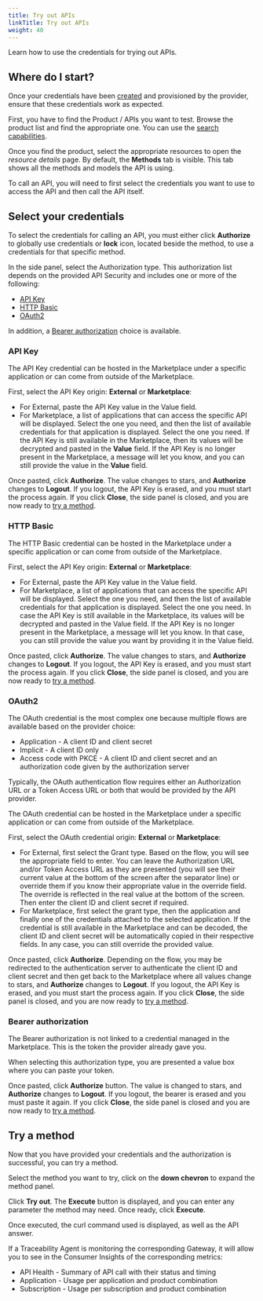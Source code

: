 ```yaml
---
title: Try out APIs
linkTitle: Try out APIs
weight: 40
---
```


Learn how to use the credentials for trying out APIs.

## Where do I start?

Once your credentials have been [created](/docs/manage_marketplace/consumer_experience/credential_management#create-credentials) and provisioned by the provider, ensure that these credentials work as expected.

First, you have to find the Product / APIs you want to test. Browse the product list and find the appropriate one. You can use the [search capabilities](/docs/manage_marketplace/consumer_experience/searching).

Once you find the product, select the appropriate resources to open the *resource details* page. By default, the **Methods** tab is visible. This tab shows all the methods and models the API is using.

To call an API, you will need to first select the credentials you want to use to access the API and then call the API itself.

## Select your credentials

To select the credentials for calling an API, you must either click **Authorize** to globally use credentials or **lock** icon, located beside the method, to use a credentials for that specific method.

In the side panel, select the Authorization type. This authorization list depends on the provided API Security and includes one or more of the following:

* [API Key](#api-key)
* [HTTP Basic](#http-basic)
* [OAuth2](#oauth2)

In addition, a [Bearer authorization](#bearer-authorization) choice is available.

### API Key

The API Key credential can be hosted in the Marketplace under a specific application or can come from outside of the Marketplace.

First, select the API Key origin: **External** or **Marketplace**:

* For External, paste the API Key value in the Value field.
* For Marketplace, a list of applications that can access the specific API will be displayed. Select the one you need, and then the list of available credentials for that application is displayed. Select the one you need. If the API Key is still available in the Marketplace, then its values will be decrypted and pasted in the **Value** field. If the API Key is no longer present in the Marketplace, a message will let you know, and you can still provide the value in the **Value** field.

Once pasted, click **Authorize**. The value changes to stars, and **Authorize** changes to **Logout**. If you logout, the API Key is erased, and you must start the process again. If you click **Close**, the side panel is closed, and you are now ready to [try a method](#try-a-method).

### HTTP Basic

The HTTP Basic credential can be hosted in the Marketplace under a specific application or can come from outside of the Marketplace.

First, select the API Key origin: **External** or **Marketplace**:

* For External, paste the API Key value in the Value field.
* For Marketplace, a list of applications that can access the specific API will be displayed. Select the one you need, and then the list of available credentials for that application is displayed. Select the one you need. In case the API Key is still available in the Marketplace, its values will be decrypted and pasted in the Value field. If the API Key is no longer present in the Marketplace, a message will let you know. In that case, you can still provide the value you want by providing it in the Value field.

Once pasted, click **Authorize**. The value changes to stars, and **Authorize** changes to **Logout**. If you logout, the API Key is erased, and you must start the process again. If you click **Close**, the side panel is closed, and you are now ready to [try a method](#try-a-method).

### OAuth2

The OAuth credential is the most complex one because multiple flows are available based on the provider choice:

* Application - A client ID and client secret
* Implicit - A client ID only
* Access code with PKCE - A client ID and client secret and an authorization code given by the authorization server

Typically, the OAuth authentication flow requires either an Authorization URL or a Token Access URL or both that would be provided by the API provider.

The OAuth credential can be hosted in the Marketplace under a specific application or can come from outside of the Marketplace.

First, select the OAuth credential origin: **External** or **Marketplace**:

* For External, first select the Grant type. Based on the flow, you will see the appropriate field to enter. You can leave the Authorization URL and/or Token Access URL as they are presented (you will see their current value at the bottom of the screen after the separator line) or override them if you know their appropriate value in the override field. The override is reflected in the real value at the bottom of the screen. Then enter the client ID and client secret if required.
* For Marketplace, first select the grant type, then the application and finally one of the credentials attached to the selected application. If the credential is still available in the Marketplace and can be decoded, the client ID and client secret will be automatically copied in their respective fields. In any case, you can still override the provided value.

Once pasted, click **Authorize**. Depending on the flow, you may be redirected to the authentication server to authenticate the client ID and client secret and then get back to the Marketplace where all values change to stars, and **Authorize** changes to **Logout**. If you logout, the API Key is erased, and you must start the process again. If you click **Close**, the side panel is closed, and you are now ready to [try a method](#try-a-method).

### Bearer authorization

The Bearer authorization is not linked to a credential managed in the Marketplace. This is the token the provider already gave you.

When selecting this authorization type, you are presented a value box where you can paste your token.

Once pasted, click **Authorize** button. The value is changed to stars, and **Authorize** changes to **Logout**. If you logout, the bearer is erased and you must paste it again. If you click **Close**, the side panel is closed and you are now ready to [try a method](#try-a-method).

## Try a method

Now that you have provided your credentials and the authorization is successful, you can try a method.

Select the method you want to try, click on the **down chevron** to expand the method panel.

Click **Try out**. The **Execute** button is displayed, and you can enter any parameter the method may need. Once ready, click **Execute**.

Once executed, the curl command used is displayed, as well as the API answer.

If a Traceability Agent is monitoring the corresponding Gateway, it will allow you to see in the Consumer Insights of the corresponding metrics:

* API Health - Summary of API call with their status and timing
* Application - Usage per application and product combination
* Subscription - Usage per subscription and product combination
